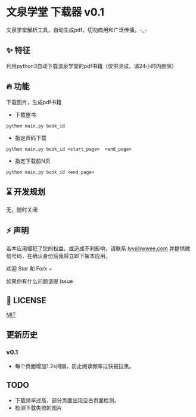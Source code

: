 # 文泉学堂 下载器 v0.1

文泉学堂解析工具，自动生成pdf，切勿商用和广泛传播。-\_-

## ✨ 特征
利用python3自动下载温泉学堂的pdf书籍（仅供测试，请24小时内删除）

## 🔥 功能

下载图片，生成pdf书籍

- 下载整书

```ssh
python main.py book_id
```

- 指定页码下载
```ssh
python main.py book_id <start_page>  <end_page>
```

- 指定下载前N页
```ssh
python main.py book_id <end_page>
```

## ⌛️ 开发规划
无，随时关闭

## ⚡ 声明
若本应用侵犯了您的权益，或造成不利影响，请联系 lyy@iwwee.com 并提供微信号码，在确认身份后我将立即下架本应用。

欢迎 Star 和 Fork ~

如果你有什么问题请提 Issue

## 📃 LICENSE

[MIT](https://opensource.org/licenses/mit-license.php)



## 更新历史

### v0.1
- 每个页面增加1.2s间隔，防止阅读频率过快被拉黑。



## TODO

- 下载频率过高，部分页面出现空白页面检测。
- 检测下载失败的图片